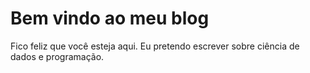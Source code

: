 # Bem vindo ao meu blog

Fico feliz que você esteja aqui. Eu pretendo escrever sobre ciência de dados e programação.

